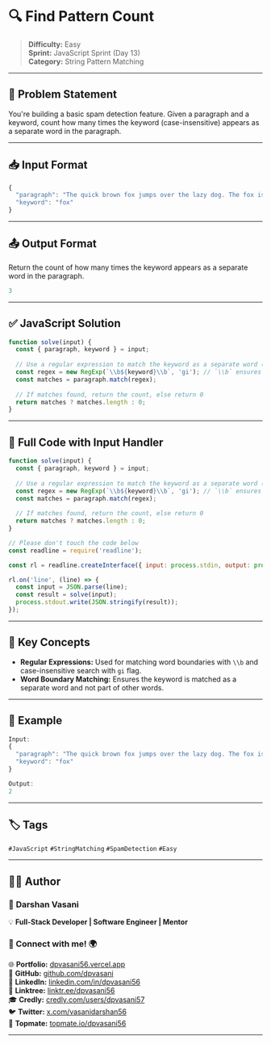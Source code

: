 # 🔍 Find Pattern Count

> **Difficulty:** Easy  
> **Sprint:** JavaScript Sprint (Day 13)  
> **Category:** String Pattern Matching

---

## 🧩 Problem Statement

You're building a basic spam detection feature. Given a paragraph and a keyword, count how many times the keyword (case-insensitive) appears as a separate word in the paragraph.

---

## 📥 Input Format

```js
{
  "paragraph": "The quick brown fox jumps over the lazy dog. The fox is quick.",
  "keyword": "fox"
}
```

---

## 📤 Output Format

Return the count of how many times the keyword appears as a separate word in the paragraph.

```js
3
```

---

## ✅ JavaScript Solution

```js
function solve(input) {
  const { paragraph, keyword } = input;
  
  // Use a regular expression to match the keyword as a separate word (case-insensitive)
  const regex = new RegExp(`\\b${keyword}\\b`, 'gi'); // `\\b` ensures word boundaries
  const matches = paragraph.match(regex);
  
  // If matches found, return the count, else return 0
  return matches ? matches.length : 0;
}
```

---

## 📜 Full Code with Input Handler

```js
function solve(input) {
  const { paragraph, keyword } = input;
  
  // Use a regular expression to match the keyword as a separate word (case-insensitive)
  const regex = new RegExp(`\\b${keyword}\\b`, 'gi'); // `\\b` ensures word boundaries
  const matches = paragraph.match(regex);
  
  // If matches found, return the count, else return 0
  return matches ? matches.length : 0;
}

// Please don't touch the code below
const readline = require('readline');

const rl = readline.createInterface({ input: process.stdin, output: process.stdout });

rl.on('line', (line) => {
  const input = JSON.parse(line);
  const result = solve(input);
  process.stdout.write(JSON.stringify(result));
});
```

---

## 🧠 Key Concepts

- **Regular Expressions:** Used for matching word boundaries with `\\b` and case-insensitive search with `gi` flag.
- **Word Boundary Matching:** Ensures the keyword is matched as a separate word and not part of other words.

---

## 🧪 Example

```js
Input:
{
  "paragraph": "The quick brown fox jumps over the lazy dog. The fox is quick.",
  "keyword": "fox"
}

Output:
2
```

---

## 🏷️ Tags

`#JavaScript` `#StringMatching` `#SpamDetection` `#Easy`

---

## 👨‍💻 Author  

### 🚀 **Darshan Vasani**  
💡 **Full-Stack Developer | Software Engineer | Mentor**    

### 🔗 Connect with me! 🌍  
🌐 **Portfolio:** [dpvasani56.vercel.app](https://dpvasani56.vercel.app/)  
🐙 **GitHub:** [github.com/dpvasani](https://github.com/dpvasani)  
💼 **LinkedIn:** [linkedin.com/in/dpvasani56](https://www.linkedin.com/in/dpvasani56/)  
🌳 **Linktree:** [linktr.ee/dpvasani56](https://linktr.ee/dpvasani56)  
🎓 **Credly:** [credly.com/users/dpvasani57](https://www.credly.com/users/dpvasani57/)  
🐦 **Twitter:** [x.com/vasanidarshan56](https://x.com/vasanidarshan56)  
📢 **Topmate:** [topmate.io/dpvasani56](https://topmate.io/dpvasani56)  

---